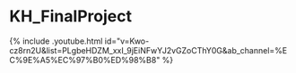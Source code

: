 # KH_FinalProject
 {% include .youtube.html id="v=Kwo-cz8rn2U&list=PLgbeHDZM_xxI_9jEiNFwYJ2vGZoCThY0G&ab_channel=%EC%9E%A5%EC%97%B0%ED%98%B8" %}
